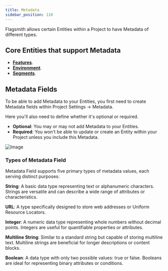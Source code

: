 ```yaml
---
title: Metadata
sidebar_position: 110
---
```


Flagsmith allows certain Entities within a Project to have Metadata of different types.

## Core Entities that support Metadata

- **[Features](/basic-features/managing-features#use-metadata)**.
- **[Environment](/system-administration/environment-settings#use-metadata)**.
- **[Segments](/basic-features/managing-features#use-metadata)**.

## Metadata Fields

To be able to add Metadata to your Entities, you first need to create Metadata fields within Project Settings ->
Metadata.

Here you'll also need to define whether it's optional or required.

- **Optional**: You may or may not add Metadata to your Entities.
- **Required**: You won't be able to update or create an Entity within your Project unless you include this Metadata.

![Image](/img/metadata/metadata-fields.png)

### Types of Metadata Field

Metadata Field supports five primary types of metadata values, each serving distinct purposes:

**String**: A basic data type representing text or alphanumeric characters. Strings are versatile and can describe a
wide range of attributes or characteristics.

**URL**: A type specifically designed to store web addresses or Uniform Resource Locators.

**Integer**: A numeric data type representing whole numbers without decimal points. Integers are useful for quantifiable
properties or attributes.

**Multiline String**: Similar to a standard string but capable of storing multiline text. Multiline strings are
beneficial for longer descriptions or content blocks.

**Boolean**: A data type with only two possible values: true or false. Booleans are ideal for representing binary
attributes or conditions.
